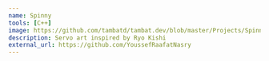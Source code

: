 ```yaml
---
name: Spinny
tools: [C++]
image: https://github.com/tambatd/tambat.dev/blob/master/Projects/Spinny/Spin.PNG
description: Servo art inspired by Ryo Kishi
external_url: https://github.com/YoussefRaafatNasry
---
```

